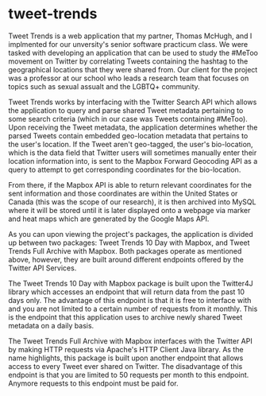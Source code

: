 # tweet-trends
Tweet Trends is a web application that my partner, Thomas McHugh, and I implmented for our unversity's senior software practicum class.
We were tasked with developing an application that can be used to study the #MeToo movement on Twitter by correlating Tweets
containing the hashtag to the geographical locations that they were shared from. Our client for the project was a professor at our school who leads a research team that focuses on topics such as sexual assualt and the LGBTQ+ community.

Tweet Trends works by interfacing with the Twitter Search API which allows the application to query and parse shared Tweet metadata pertaining to some search criteria (which in our case was Tweets containing #MeToo).
Upon receiving the Tweet metadata, the application determines whether the parsed Tweets contain embedded geo-location metadata that pertains to the user's location. If the Tweet aren't geo-tagged, the user's bio-location, which is the data field that Twitter users will sometimes manually enter their location information into, is sent to the Mapbox Forward Geocoding API as a query to attempt to get corresponding coordinates for the bio-location.  

From there, if the Mapbox API is able to return relevant coordinates for the sent information and those coordinates are within the United States or Canada (this was the scope of our research), it is then archived into MySQL where it will be stored until it is later displayed onto a webpage via marker and heat maps which are generated by the Google Maps API. 

As you can upon viewing the project's packages, the application is divided up between two packages: Tweet Trends 10 Day with Mapbox, and Tweet Trends Full Archive with Mapbox. Both packages operate as mentioned above, however, they are built around different endpoints offered by the Twitter API Services.

The Tweet Trends 10 Day with Mapbox package is built upon the Twitter4J library which accesses an endpoint that will return data from the past 10 days only. The advantage of this endpoint is that it is free to interface with and you are not limited to a certain number of requests from it monthly. This is the endpoint that this application uses to archive newly shared Tweet metadata on a daily basis.

The Tweet Trends Full Archive with Mapbox interfaces with the Twitter API by making HTTP requests via Apache's HTTP Client Java library. As the name highlights, this package is built upon another endpoint that allows access to every Tweet ever shared on Twitter. The disadvantage of this endpoint is that you are limited to 50 requests per month to this endpoint. Anymore requests to this endpoint must be paid for.
